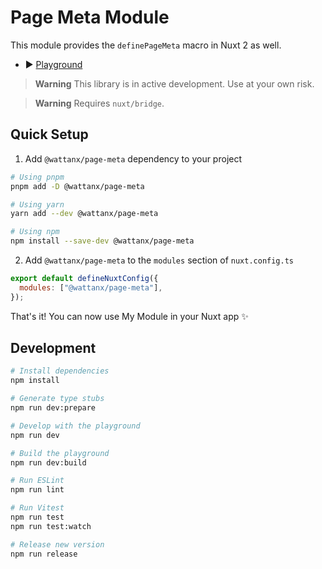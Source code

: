 # Page Meta Module

This module provides the `definePageMeta` macro in Nuxt 2 as well.

- ▶️  [Playground](https://stackblitz.com/edit/github-3fgb91-1hjfln)

> **Warning**
> This library is in active development. Use at your own risk.

> **Warning**
> Requires `nuxt/bridge`.

## Quick Setup

1. Add `@wattanx/page-meta` dependency to your project

```bash
# Using pnpm
pnpm add -D @wattanx/page-meta

# Using yarn
yarn add --dev @wattanx/page-meta

# Using npm
npm install --save-dev @wattanx/page-meta
```

2. Add `@wattanx/page-meta` to the `modules` section of `nuxt.config.ts`

```js
export default defineNuxtConfig({
  modules: ["@wattanx/page-meta"],
});
```

That's it! You can now use My Module in your Nuxt app ✨

## Development

```bash
# Install dependencies
npm install

# Generate type stubs
npm run dev:prepare

# Develop with the playground
npm run dev

# Build the playground
npm run dev:build

# Run ESLint
npm run lint

# Run Vitest
npm run test
npm run test:watch

# Release new version
npm run release
```
